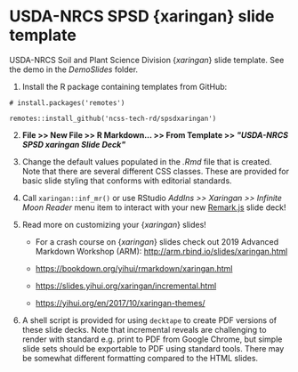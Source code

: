 # USDA-NRCS SPSD {xaringan} slide template

USDA-NRCS Soil and Plant Science Division {_xaringan_} slide template. See the demo in the _DemoSlides_ folder.

1. Install the R package containing templates from GitHub:

```
# install.packages('remotes')

remotes::install_github('ncss-tech-rd/spsdxaringan')
```

2. **File >> New File >> R Markdown... >> From Template >> _"USDA-NRCS SPSD xaringan Slide Deck"_**

3. Change the default values populated in the _.Rmd_ file that is created. Note that there are several different CSS classes. These are provided for basic slide styling that conforms with editorial standards.

4. Call `xaringan::inf_mr()` or use RStudio _AddIns >> Xaringan >> Infinite Moon Reader_ menu item to interact with your new [Remark.js](https://yihui.name/en/2017/08/why-xaringan-remark-js/) slide deck!

5. Read more on customizing your {_xaringan_} slides!

   - For a crash course on {_xaringan_} slides check out 2019 Advanced Markdown Workshop (ARM): http://arm.rbind.io/slides/xaringan.html
 
   - https://bookdown.org/yihui/rmarkdown/xaringan.html
 
   - https://slides.yihui.org/xaringan/incremental.html
  
   - https://yihui.org/en/2017/10/xaringan-themes/

6. A shell script is provided for using `decktape` to create PDF versions of these slide decks. Note that incremental reveals are challenging to render with standard e.g. print to PDF from Google Chrome, but simple slide sets should be exportable to PDF using standard tools. There may be somewhat different formatting compared to the HTML slides. 

